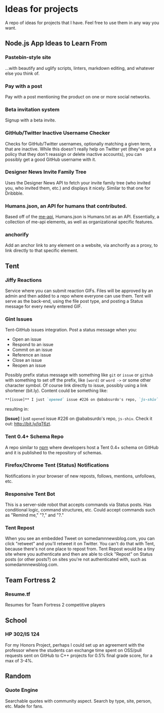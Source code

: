 # Ideas for projects

A repo of ideas for projects that I have. Feel free to use them in any way you want.

## Node.js App Ideas to Learn From

### Pastebin-style site
...with beautify and uglify scripts, linters, markdown editing, and whatever else you think of.

### Pay with a post
Pay with a post mentioning the product on one or more social networks.

### Beta invitation system
Signup with a beta invite.


### GitHub/Twitter Inactive Username Checker
Checks for GitHub/Twitter usernames, optionally matching a given term, that are inactive. While this doesn't really help on Twitter yet (they've got a policy that they don't reassign or delete inactive accounts), you can possibly get a good GitHub username with it.

### Designer News Invite Family Tree
Uses the Designer News API to fetch your invite family tree (who invited you, who invited them, etc.) and displays it nicely. Similar to that one for Dribbble.

### Humans.json, an API for humans that contributed.
Based off of the [me-api](https://github.com/danfang/me-api), Humans.json is Humans.txt as an API. Essentially, a collection of me-api elements, as well as organizational specific features.

### anchorify
Add an anchor link to any element on a website, via anchorify as a proxy, to link directly to that specific element.


## Tent

### Jiffy Reactions
Service where you can submit reaction GIFs. Files will be approved by an admin and then added to a repo where everyone can use them. Tent will serve as the back-end, using the file post type, and posting a Status message for every newly entered GIF.

### Gint Issues
Tent-GitHub issues integration. Post a status message when you: 

* Open an issue
* Respond to an issue
* Commit on an issue
* Reference an issue
* Close an issue
* Reopen an issue

Possibly prefix status message with something like `git` or `issue` or `github` with something to set off the prefix, like `[word]` or `word ->` or some other character symbol. Of course link directly to issue, possibly using a link shortener (bit.ly). Content could be something like:

```markdown
**[issue]** I just `opened` issue #226 on @ababsurdo's repo, `js-shiv`. Check it out: http://bit.ly/IqT6zt.
```

resulting in: 

**[issue]** I just `opened` issue #226 on @ababsurdo's repo, `js-shiv`. Check it out: http://bit.ly/IqT6zt.

### Tent 0.4+ Schema Repo

A repo similar to [npm](npmjs.org) where developers host a Tent 0.4+ schema on GitHub and it is published to the repository of schemas.

### Firefox/Chrome Tent (Status) Notifications

Notifications in your browser of new reposts, follows, mentions, unfollows, etc.

### Responsive Tent Bot
This is a server-side robot that accepts commands via Status posts. Has conditional logic, command structures, etc. Could accept commands such as "Remind me," "?," and "?."


### Tent Repost
When you see an embedded Tweet on somedamnnewsblog.com, you can click "retweet" and you'll retweet it on Twitter. You can't do that with Tent, because there's not one place to repost from. Tent Repost would be a tiny site where you authenticate and then are able to click "Repost" on Status posts (or other posts?) on sites you're not authenticated with, such as somedamnnewsblog.com.

## Team Fortress 2

### Resume.tf
Resumes for Team Fortress 2 competitive players


## School

### HP 302/IS 124
For my Honors Project, perhaps I could set up an agreement with the professor where the students can exchange time spent on OSS/pull requests sent on GitHub to C++ projects for 0.5% final grade score, for a max of 3-4%.

## Random 

### Quote Engine
Searchable quotes with community aspect. Search by type, site, person, etc. Made for fans.

